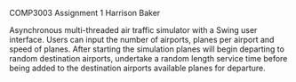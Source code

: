 COMP3003 Assignment 1
Harrison Baker

Asynchronous multi-threaded air traffic simulator with a Swing user interface.
Users can input the number of airports, planes per airport and speed of planes.
After starting the simulation planes will begin departing to random destination airports, undertake a random length service time before being added to the destination airports available planes for departure.
